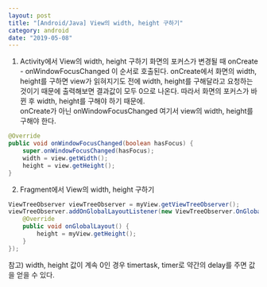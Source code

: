 ```yaml
---
layout: post
title: "[Android/Java] View의 width, height 구하기"
category: android
date: "2019-05-08"
---
```


1. Activity에서 View의 width, height 구하기
화면의 포커스가 변경될 때 onCreate - onWindowFocusChanged 이 순서로 호출된다.
onCreate에서 화면의 width, height를 구하면 view가 읽혀지기도 전에 width, height를 구해달라고 요청하는 것이기 때문에 출력해보면 결과값이 모두 0으로 나온다. 
따라서 화면의 포커스가 바뀐 후 width, height를 구해야 하기 때문에.  
onCreate가 아닌 onWindowFocusChanged 여기서 view의 width, height를 구해야 한다.
```java
@Override
public void onWindowFocusChanged(boolean hasFocus) {
    super.onWindowFocusChanged(hasFocus);
    width = view.getWidth();
    height = view.getHeight();
}
```


2. Fragment에서 View의 width, height 구하기
```java
ViewTreeObserver viewTreeObserver = myView.getViewTreeObserver();
viewTreeObserver.addOnGlobalLayoutListener(new ViewTreeObserver.OnGlobalLayoutListener() {
    @Override
    public void onGlobalLayout() {
        height = myView.getHeight();
    }
});
```
참고) width, height 값이 계속 0인 경우 timertask, timer로 약간의 delay를 주면 값을 얻을 수 있다.